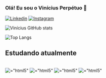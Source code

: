 

### Olá! Eu sou o Vinícius Perpétuo 👋

[![Linkedin](https://img.shields.io/badge/LinkedIn-0077B5?style=for-the-badge&logo=linkedin&logoColor=white)](www.linkedin.com/in/viniciusperpetuo)
[![Instagram](https://img.shields.io/badge/Instagram-E4405F?style=for-the-badge&logo=instagram&logoColor=white)](https://www.instagram.com/vn_perpetuo/)

![Vinícius GitHub stats](https://github-readme-stats.vercel.app/api?username=ViniPerpetuo&show_icons=true&theme=radical)

![Top Langs](https://github-readme-stats.vercel.app/api/top-langs/?username=ViniPerpetuo&layout=compact)

## Estudando atualmente 

<div style="display: inline-block"><br/>
    <img align="center" alt=="html5" src="https://img.shields.io/badge/HTML5-E34F26?style=for-the-badge&logo=html5&logoColor=white" />
    <img align="center" alt=="html5" src="https://img.shields.io/badge/CSS3-1572B6?style=for-the-badge&logo=css3&logoColor=white" />
    <img align="center" alt=="html5" src="https://img.shields.io/badge/JavaScript-F7DF1E?style=for-the-badge&logo=javascript&logoColor=black" />
    <img align="center" alt=="html5" src="https://img.shields.io/badge/React-20232A?style=for-the-badge&logo=react&logoColor=61DAFB" />
</div>



